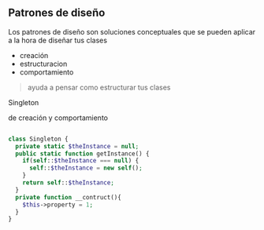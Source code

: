 ## Patrones de diseño

Los patrones de diseño son soluciones conceptuales que se pueden aplicar a la hora de diseñar tus clases

- creación 
- estructuracion
- comportamiento

>ayuda a pensar como estructurar tus clases

Singleton 

de creación y comportamiento 

```php

class Singleton {
  private static $theInstance = null;
  public static function getInstance() {
    if(self::$theInstance === null) {
      self::$theInstance = new self();
    }
    return self::$theInstance;
  }
  private function __contruct(){
    $this->property = 1;
  }
}

```